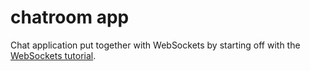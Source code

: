 # chatroom app
Chat application put together with WebSockets by starting off with the [WebSockets tutorial](http://socket.io/get-started/chat/).
